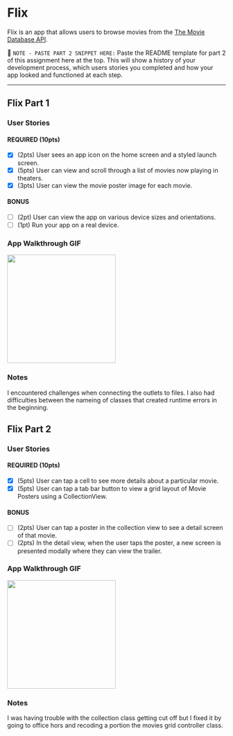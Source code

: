 # Flix

Flix is an app that allows users to browse movies from the [The Movie Database API](http://docs.themoviedb.apiary.io/#).

📝 `NOTE - PASTE PART 2 SNIPPET HERE:` Paste the README template for part 2 of this assignment here at the top. This will show a history of your development process, which users stories you completed and how your app looked and functioned at each step.

---

## Flix Part 1

### User Stories

#### REQUIRED (10pts)
- [x] (2pts) User sees an app icon on the home screen and a styled launch screen.
- [x] (5pts) User can view and scroll through a list of movies now playing in theaters.
- [x] (3pts) User can view the movie poster image for each movie.

#### BONUS
- [ ] (2pt) User can view the app on various device sizes and orientations.
- [ ] (1pt) Run your app on a real device.

### App Walkthrough GIF


<img src="http://g.recordit.co/limB8b6JWh.gif" width=250><br>

### Notes
I encountered challenges when connecting the outlets to files. I also had difficulties between the nameing of classes that created runtime errors in the beginning.


## Flix Part 2

### User Stories

#### REQUIRED (10pts)
- [x] (5pts) User can tap a cell to see more details about a particular movie.
- [x] (5pts) User can tap a tab bar button to view a grid layout of Movie Posters using a CollectionView.

#### BONUS
- [ ] (2pts) User can tap a poster in the collection view to see a detail screen of that movie.
- [ ] (2pts) In the detail view, when the user taps the poster, a new screen is presented modally where they can view the trailer.

### App Walkthrough GIF

<img src="http://g.recordit.co/fxu9RP5d1S.gif" width=250><br>

### Notes
I was having trouble with the collection class getting cut off but I fixed it by going to office hors and recoding a portion the movies grid controller class.
